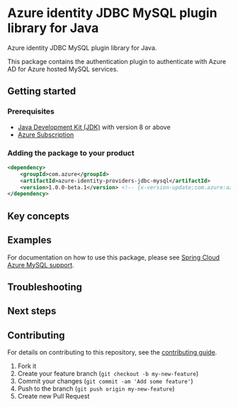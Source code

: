 # Azure identity JDBC MySQL plugin library for Java

Azure identity JDBC MySQL plugin library for Java.

This package contains the authentication plugin to authenticate with Azure AD for Azure hosted MySQL services.

## Getting started

### Prerequisites

- [Java Development Kit (JDK)][jdk] with version 8 or above
- [Azure Subscription][azure_subscription]


### Adding the package to your product

[//]: # ({x-version-update-start;com.azure:azure-identity-providers-jdbc-mysql;current})
```xml
<dependency>
    <groupId>com.azure</groupId>
    <artifactId>azure-identity-providers-jdbc-mysql</artifactId>
    <version>1.0.0-beta.1</version> <!-- {x-version-update;com.azure:azure-identity-providers-jdbc-mysql;current} -->
</dependency>
```
[//]: # ({x-version-update-end})

## Key concepts

## Examples
For documentation on how to use this package, please see [Spring Cloud Azure MySQL support](https://aka.ms/spring/mysqlsupport).

## Troubleshooting

## Next steps

## Contributing

For details on contributing to this repository, see the [contributing guide](https://github.com/Azure/azure-sdk-for-java/blob/main/CONTRIBUTING.md).

1. Fork it
1. Create your feature branch (`git checkout -b my-new-feature`)
1. Commit your changes (`git commit -am 'Add some feature'`)
1. Push to the branch (`git push origin my-new-feature`)
1. Create new Pull Request


<!-- LINKS -->
[jdk]: https://docs.microsoft.com/java/azure/jdk/
[azure_subscription]: https://azure.microsoft.com/free/
